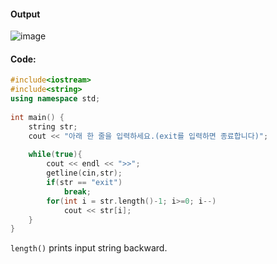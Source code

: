 


#### **Output**
![image](https://img1.daumcdn.net/thumb/R1280x0/?scode=mtistory2&fname=https%3A%2F%2Fk.kakaocdn.net%2Fdn%2FdjOHbh%2FbtqCrNYej6V%2FNOfTF4cqUMFrmdR3zeakFK%2Fimg.png)

#### **Code:**
```cpp
#include<iostream>
#include<string>
using namespace std;
 
int main() {
    string str;
    cout << "아래 한 줄을 입력하세요.(exit를 입력하면 종료합니다)";
    
    while(true){
        cout << endl << ">>";
        getline(cin,str);
        if(str == "exit") 
            break;
        for(int i = str.length()-1; i>=0; i--) 
            cout << str[i];
    }
}

```
`length()` prints input string backward.
